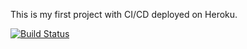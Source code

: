 This is my first project with CI/CD deployed on Heroku.

[![Build Status](https://app.travis-ci.com/erayserter/EndToEnd.svg?token=v6hagpYD3CUUG1ZXCoz2&branch=main)](https://app.travis-ci.com/erayserter/EndToEnd)